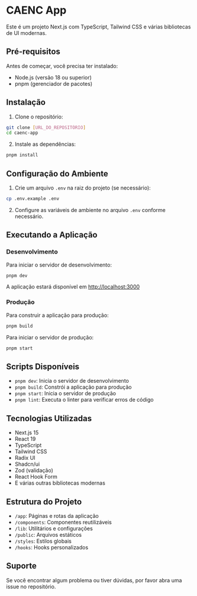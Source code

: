 # CAENC App

Este é um projeto Next.js com TypeScript, Tailwind CSS e várias bibliotecas de UI modernas.

## Pré-requisitos

Antes de começar, você precisa ter instalado:

- Node.js (versão 18 ou superior)
- pnpm (gerenciador de pacotes)

## Instalação

1. Clone o repositório:
```bash
git clone [URL_DO_REPOSITÓRIO]
cd caenc-app
```

2. Instale as dependências:
```bash
pnpm install
```

## Configuração do Ambiente

1. Crie um arquivo `.env` na raiz do projeto (se necessário):
```bash
cp .env.example .env
```

2. Configure as variáveis de ambiente no arquivo `.env` conforme necessário.

## Executando a Aplicação

### Desenvolvimento

Para iniciar o servidor de desenvolvimento:

```bash
pnpm dev
```

A aplicação estará disponível em [http://localhost:3000](http://localhost:3000)

### Produção

Para construir a aplicação para produção:

```bash
pnpm build
```

Para iniciar o servidor de produção:

```bash
pnpm start
```

## Scripts Disponíveis

- `pnpm dev`: Inicia o servidor de desenvolvimento
- `pnpm build`: Constrói a aplicação para produção
- `pnpm start`: Inicia o servidor de produção
- `pnpm lint`: Executa o linter para verificar erros de código

## Tecnologias Utilizadas

- Next.js 15
- React 19
- TypeScript
- Tailwind CSS
- Radix UI
- Shadcn/ui
- Zod (validação)
- React Hook Form
- E várias outras bibliotecas modernas

## Estrutura do Projeto

- `/app`: Páginas e rotas da aplicação
- `/components`: Componentes reutilizáveis
- `/lib`: Utilitários e configurações
- `/public`: Arquivos estáticos
- `/styles`: Estilos globais
- `/hooks`: Hooks personalizados

## Suporte

Se você encontrar algum problema ou tiver dúvidas, por favor abra uma issue no repositório. 